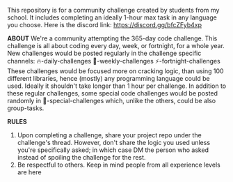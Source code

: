 This repository is for a community challenge created by students from my school.
It includes completing an ideally 1-hour max task in any language you choose.
Here is the discord link: https://discord.gg/bfcZFyb4xp

**ABOUT**
We're a community attempting the 365-day code challenge. 
This challenge is all about coding every day, week, or fortnight,  for a whole year. 
New challenges would be posted regularly in the challenge specific channels: 🔥-daily-challenges 🧊-weekly-challenges ⚡-fortnight-challenges 
These challenges would be focused more on cracking logic, than using 100 different libraries, hence (mostly) any programming language could be used.
Ideally it shouldn't take longer than 1 hour per challenge.
In addition to these regular challenges, some special code challenges would be posted randomly in 💨-special-challenges which, unlike the others, could be also group-tasks.
 
**RULES**
1. Upon completing a challenge, share your project repo under the challenge's thread. However, don't share the logic you used unless you're specifically asked; in which case DM the person who asked instead of spoiling the challenge for the rest.
2. Be respectful to others. Keep in mind people from all experience levels are here
